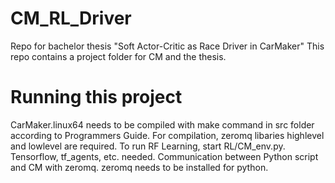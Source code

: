 # CM_RL_Driver
Repo for bachelor thesis "Soft Actor-Critic as Race Driver in CarMaker"
This repo contains a project folder for CM and the thesis.


# Running this project
CarMaker.linux64 needs to be compiled with make command in src folder according to Programmers Guide.
For compilation, zeromq libaries highlevel and lowlevel are required.
To run RF Learning, start RL/CM_env.py.
Tensorflow, tf_agents, etc. needed.
Communication between Python script and CM with zeromq. zeromq needs to be installed for python.
